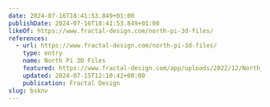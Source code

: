 ```yaml
---
date: 2024-07-16T18:41:53.849+01:00
publishDate: 2024-07-16T18:41:53.849+01:00
likeOf: https://www.fractal-design.com/north-pi-3d-files/
references:
  - url: https://www.fractal-design.com/north-pi-3d-files/
    type: entry
    name: North Pi 3D Files
    featured: https://www.fractal-design.com/app/uploads/2022/12/North_KV_13_Chalk-2560-1697x1200.jpg
    updated: 2024-07-15T12:10:42+00:00
    publication: Fractal Design
slug: bsknv
---
```

